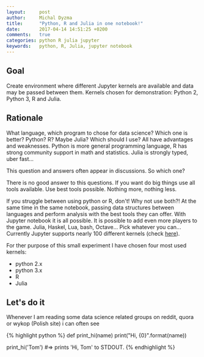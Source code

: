 ```yaml
---
layout:     post
author:     Michal Dyzma
title:      "Python, R and Julia in one notebook!"
date:       2017-04-14 14:51:25 +0200
comments:   true
categories: python R julia jupyter
keywords:   python, R, Julia, jupyter notebook
---
```


Goal
----
Create environment where different Jupyter kernels are available and data may be passed between them. Kernels chosen for demonstration: Python 2, Python 3, R and Julia.

Rationale
---------
What language, which program to chose for data science? Which one is better? Python? R? Maybe Julia? Which should I use? All have advantages and weaknesses. Python is more general programming language, R has strong community support in math and statistics. Julia is strongly typed, uber fast...

This question and answers often appear in discussions. So which one?

There is no good answer to this questions. If you want do big things use all tools available. Use best tools possible. Nothing more, nothing less.

If you struggle between using python or R, don't! Why not use both?! At the same time in the same notebook, passing data structures between languages and perform analysis with the best tools they can offer. With Jupyter notebook it is all possible. It is possible to add even more players to the game. Julia, Haskel, Lua, bash, Octave... Pick whatever you can... Currently Jupyter supports nearly 100 different kernels (check [here][kernels]).

For ther purpose of this small experiment I have chosen four most used kernels:

* python 2.x
* python 3.x
* R
* Julia


Let's do it
-----------






Whenever I am reading some data science related groups on reddit, quora or wykop (Polish site) i can often see 



{% highlight python %}
def print_hi(name)
  print("Hi, {0}".format(name))

print_hi('Tom')
#=> prints 'Hi, Tom' to STDOUT.
{% endhighlight %}

[kernels]: https://github.com/jupyter/jupyter/wiki/Jupyter-kernels
